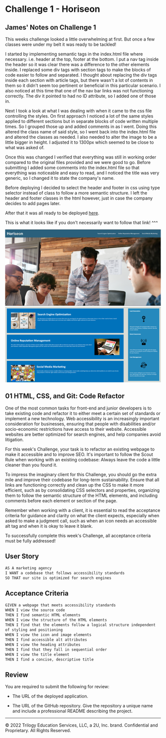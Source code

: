 # Challenge 1 - Horiseon


## James' Notes on Challenge 1
This weeks challenge looked a little overwhelming at first. But once a few classes were under my belt it was ready to be tackled!

I started by implementing semantic tags in the index.html file where necessary. i.e. header at the top, footer at the bottom. I put a nav tag inside the header so it was clear there was a difference to the other elements inside. 
I replaced some div tags with section tags to make the blocks of code easier to follow and separated. 
I thought about replacing the div tags inside each section with article tags, but there wasn't a lot of contents in them so it didn't seem too pertinent or beneficial in this particular scenario.
I also noticed at this time that one of the nav bar links was not functioning correctly. The div it pointed to had no ID attribute, so I added one of those in.

Next I took a look at what I was dealing with when it came to the css file controlling the styles. 
On first approach I noticed a lot of the same styles applied to different sections but in separate blocks of code written multiple times. So I grouped those up and added comments in as I went. Doing this altered the class name of said style, so I went back into the index.html file and altered the classes as needed.
I also needed to alter the image to be a little bigger in height. I adjusted it to 1300px which seemed to be close to what was asked of. 

Once this was changed I verified that everything was still in working order compared to the original files provided and we were good to go. Before submitting I added some comments into the index.html file so that everything was noticeable and easy to read, and I noticed the title was very generic, so I changed it to state the company's name.

Before deploying I decided to select the header and footer in css using type selector instead of class to follow a more semantic structure. I left the header and footer classes in the html however, just in case the company decides to add pages later.

After that it was all ready to be deployed [here](https://mrphuzzles.github.io/James-Tietjen-Challenge1/). 

This is what it looks like if you don't necessarily want to follow that link! ^^^

![Horiseon screenshot](./Screenshots/Horiseon%20Screenshot.png)
![Horiseon screenshot 2](./Screenshots/Horiseon%20Screenshot%202.png)



## 01 HTML, CSS, and Git: Code Refactor

One of the most common tasks for front-end and junior developers is to take existing code and refactor it to either meet a certain set of standards or implement a new technology. Web accessibility is an increasingly important consideration for businesses, ensuring that people with disabilities and/or socio-economic restrictions have access to their website. Accessible websites are better optimized for search engines, and help companies avoid litigation.

For this week's Challenge, your task is to refactor an existing webpage to make it accessible and to improve SEO. It's important to follow the Scout Rule when working with an existing codebase: Always leave the code a little cleaner than you found it. 

To impress the imaginary client for this Challenge, you should go the extra mile and improve their codebase for long-term sustainability. Ensure that all links are functioning correctly and clean up the CSS to make it more efficient, such as by consolidating CSS selectors and properties, organizing them to follow the semantic structure of the HTML elements, and including comments before each element or section of the page.

Remember when working with a client, it is essential to read the acceptance criteria for guidance and clarity on what the client expects, especially when asked to make a judgment call, such as when an icon needs an accessible alt tag and when it is okay to leave it blank. 

To successfully complete this week's Challenge, all acceptance criteria must be fully addressed!

## User Story

```
AS A marketing agency
I WANT a codebase that follows accessibility standards
SO THAT our site is optimized for search engines
```

## Acceptance Criteria

```
GIVEN a webpage that meets accessibility standards
WHEN I view the source code
THEN I find semantic HTML elements
WHEN I view the structure of the HTML elements
THEN I find that the elements follow a logical structure independent of styling and positioning
WHEN I view the icon and image elements
THEN I find accessible alt attributes
WHEN I view the heading attributes
THEN I find that they fall in sequential order
WHEN I view the title element
THEN I find a concise, descriptive title
```

## Review

You are required to submit the following for review:

* The URL of the deployed application.

* The URL of the GitHub repository. Give the repository a unique name and include a professional README describing the project.

- - -
© 2022 Trilogy Education Services, LLC, a 2U, Inc. brand. Confidential and Proprietary. All Rights Reserved.

